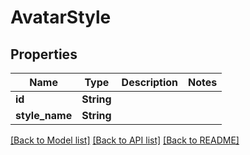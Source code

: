 # AvatarStyle

## Properties

Name | Type | Description | Notes
------------ | ------------- | ------------- | -------------
**id** | **String** |  | 
**style_name** | **String** |  | 

[[Back to Model list]](../README.md#documentation-for-models) [[Back to API list]](../README.md#documentation-for-api-endpoints) [[Back to README]](../README.md)


